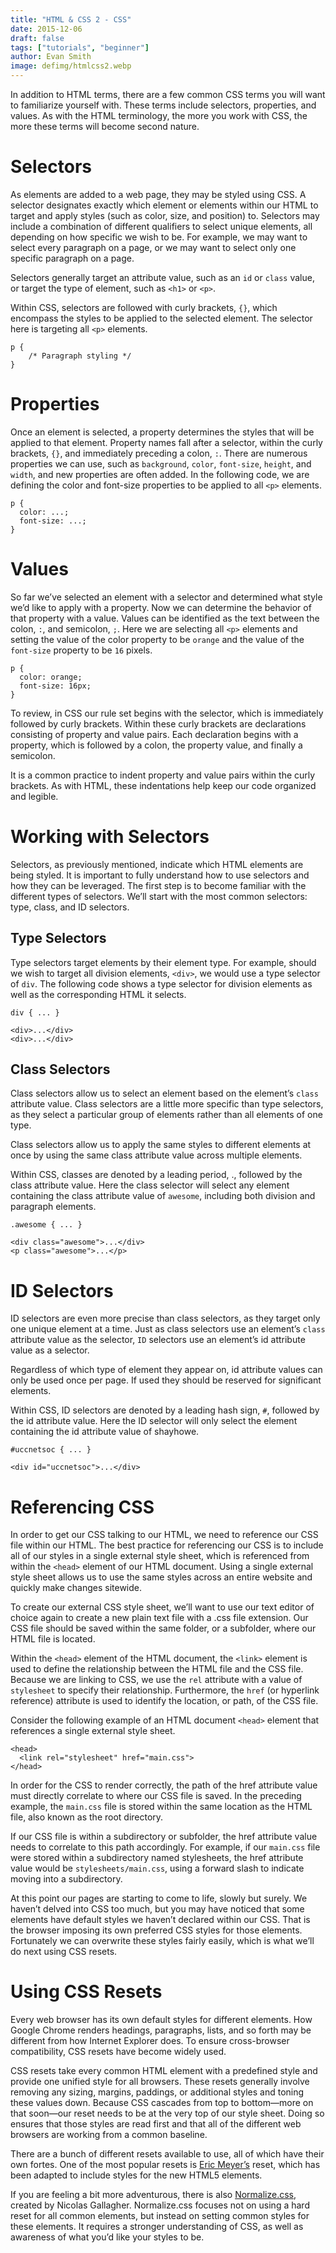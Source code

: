 ```yaml
---
title: "HTML & CSS 2 - CSS"
date: 2015-12-06
draft: false
tags: ["tutorials", "beginner"]
author: Evan Smith
image: defimg/htmlcss2.webp
---
```


In addition to HTML terms, there are a few common CSS terms you will want to familiarize yourself with. These terms include selectors, properties, and values. As with the HTML terminology, the more you work with CSS, the more these terms will become second nature.

# Selectors

As elements are added to a web page, they may be styled using CSS. A selector designates exactly which element or elements within our HTML to target and apply styles \(such as color, size, and position\) to. Selectors may include a combination of different qualifiers to select unique elements, all depending on how specific we wish to be. For example, we may want to select every paragraph on a page, or we may want to select only one specific paragraph on a page.

Selectors generally target an attribute value, such as an `id` or `class` value, or target the type of element, such as `<h1>` or `<p>`.

Within CSS, selectors are followed with curly brackets, `{}`, which encompass the styles to be applied to the selected element. The selector here is targeting all `<p>` elements.

```
p {
	/* Paragraph styling */
}
```

# Properties

Once an element is selected, a property determines the styles that will be applied to that element. Property names fall after a selector, within the curly brackets, `{}`, and immediately preceding a colon, `:`. There are numerous properties we can use, such as `background`, `color`, `font-size`, `height`, and `width`, and new properties are often added. In the following code, we are defining the color and font-size properties to be applied to all `<p>` elements.

```
p {
  color: ...;
  font-size: ...;
}
```

# Values

So far we’ve selected an element with a selector and determined what style we’d like to apply with a property. Now we can determine the behavior of that property with a value. Values can be identified as the text between the colon, `:`, and semicolon, `;`. Here we are selecting all `<p>` elements and setting the value of the color property to be `orange` and the value of the `font-size` property to be `16` pixels.

```
p {
  color: orange;
  font-size: 16px;
}
```

To review, in CSS our rule set begins with the selector, which is immediately followed by curly brackets. Within these curly brackets are declarations consisting of property and value pairs. Each declaration begins with a property, which is followed by a colon, the property value, and finally a semicolon.

It is a common practice to indent property and value pairs within the curly brackets. As with HTML, these indentations help keep our code organized and legible.


# Working with Selectors

Selectors, as previously mentioned, indicate which HTML elements are being styled. It is important to fully understand how to use selectors and how they can be leveraged. The first step is to become familiar with the different types of selectors. We’ll start with the most common selectors: type, class, and ID selectors.

## Type Selectors

Type selectors target elements by their element type. For example, should we wish to target all division elements, `<div>`, we would use a type selector of `div`. The following code shows a type selector for division elements as well as the corresponding HTML it selects.

```
div { ... }
```
```
<div>...</div>
<div>...</div>
```

## Class Selectors

Class selectors allow us to select an element based on the element’s `class` attribute value. Class selectors are a little more specific than type selectors, as they select a particular group of elements rather than all elements of one type.

Class selectors allow us to apply the same styles to different elements at once by using the same class attribute value across multiple elements.

Within CSS, classes are denoted by a leading period, ., followed by the class attribute value. Here the class selector will select any element containing the class attribute value of `awesome`, including both division and paragraph elements.

```
.awesome { ... }
```
```
<div class="awesome">...</div>
<p class="awesome">...</p>
```

# ID Selectors

ID selectors are even more precise than class selectors, as they target only one unique element at a time. Just as class selectors use an element’s `class` attribute value as the selector, `ID` selectors use an element’s id attribute value as a selector.

Regardless of which type of element they appear on, id attribute values can only be used once per page. If used they should be reserved for significant elements.

Within CSS, ID selectors are denoted by a leading hash sign, `#`, followed by the id attribute value. Here the ID selector will only select the element containing the id attribute value of shayhowe.

```
#uccnetsoc { ... }
```
```
<div id="uccnetsoc">...</div>
```

# Referencing CSS

In order to get our CSS talking to our HTML, we need to reference our CSS file within our HTML. The best practice for referencing our CSS is to include all of our styles in a single external style sheet, which is referenced from within the `<head>` element of our HTML document. Using a single external style sheet allows us to use the same styles across an entire website and quickly make changes sitewide.

To create our external CSS style sheet, we’ll want to use our text editor of choice again to create a new plain text file with a .css file extension. Our CSS file should be saved within the same folder, or a subfolder, where our HTML file is located.

Within the `<head>` element of the HTML document, the `<link>` element is used to define the relationship between the HTML file and the CSS file. Because we are linking to CSS, we use the `rel` attribute with a value of `stylesheet` to specify their relationship. Furthermore, the `href` \(or hyperlink reference\) attribute is used to identify the location, or path, of the CSS file.

Consider the following example of an HTML document `<head>` element that references a single external style sheet.

```
<head>
  <link rel="stylesheet" href="main.css">
</head>
```

In order for the CSS to render correctly, the path of the href attribute value must directly correlate to where our CSS file is saved. In the preceding example, the `main.css` file is stored within the same location as the HTML file, also known as the root directory.

If our CSS file is within a subdirectory or subfolder, the href attribute value needs to correlate to this path accordingly. For example, if our `main.css` file were stored within a subdirectory named stylesheets, the href attribute value would be `stylesheets/main.css`, using a forward slash to indicate moving into a subdirectory.

At this point our pages are starting to come to life, slowly but surely. We haven’t delved into CSS too much, but you may have noticed that some elements have default styles we haven’t declared within our CSS. That is the browser imposing its own preferred CSS styles for those elements. Fortunately we can overwrite these styles fairly easily, which is what we’ll do next using CSS resets.

# Using CSS Resets

Every web browser has its own default styles for different elements. How Google Chrome renders headings, paragraphs, lists, and so forth may be different from how Internet Explorer does. To ensure cross-browser compatibility, CSS resets have become widely used.

CSS resets take every common HTML element with a predefined style and provide one unified style for all browsers. These resets generally involve removing any sizing, margins, paddings, or additional styles and toning these values down. Because CSS cascades from top to bottom—more on that soon—our reset needs to be at the very top of our style sheet. Doing so ensures that those styles are read first and that all of the different web browsers are working from a common baseline.

There are a bunch of different resets available to use, all of which have their own fortes. One of the most popular resets is [Eric Meyer’s](http://meyerweb.com/eric/tools/css/reset/) reset, which has been adapted to include styles for the new HTML5 elements.

If you are feeling a bit more adventurous, there is also [Normalize.css](http://necolas.github.io/normalize.css/), created by Nicolas Gallagher. Normalize.css focuses not on using a hard reset for all common elements, but instead on setting common styles for these elements. It requires a stronger understanding of CSS, as well as awareness of what you’d like your styles to be.